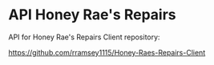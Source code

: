 API Honey Rae's Repairs
============
API for Honey Rae's Repairs Client repository:

https://github.com/rramsey1115/Honey-Raes-Repairs-Client
